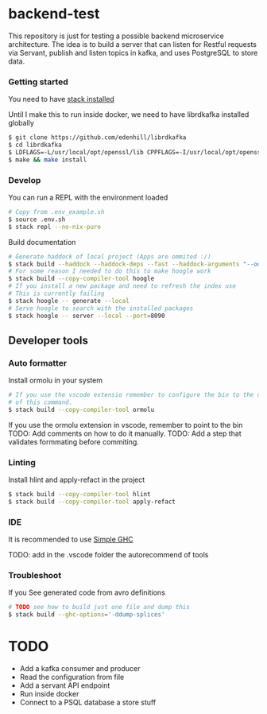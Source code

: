 # backend-test

This repository is just for testing a possible backend microservice architecture. The idea is to build a server that can listen for Restful requests via Servant, publish and listen topics in kafka, and uses PostgreSQL to store data.

### Getting started

You need to have [stack installed](https://docs.haskellstack.org/en/stable/README/)

Until I make this to run inside docker, we need to have librdkafka installed globally

```bash
$ git clone https://github.com/edenhill/librdkafka
$ cd librdkafka
$ LDFLAGS=-L/usr/local/opt/openssl/lib CPPFLAGS=-I/usr/local/opt/openssl/include ./configure
$ make && make install
```

### Develop

You can run a REPL with the environment loaded

```bash
# Copy from .env_example.sh
$ source .env.sh
$ stack repl --no-nix-pure
```

Build documentation

```bash
# Generate haddock of local project (Apps are ommited :/)
$ stack build --haddock --haddock-deps --fast --haddock-arguments "--odir=dist/docs --hyperlinked-source"
# For some reason I needed to do this to make hoogle work
$ stack build --copy-compiler-tool hoogle
# If you install a new package and need to refresh the index use
# This is currently failing
$ stack hoogle -- generate --local
# Serve hoogle to search with the installed packages
$ stack hoogle -- server --local --port=8090
```

## Developer tools

### Auto formatter

Install ormolu in your system

```bash
# If you use the vscode extensio remember to configure the bin to the output
# of this command.
$ stack build --copy-compiler-tool ormolu
```

If you use the ormolu extension in vscode, remember to point to the bin
TODO: Add comments on how to do it manually.
TODO: Add a step that validates formmating before commiting.

### Linting

Install hlint and apply-refact in the project

```bash
$ stack build --copy-compiler-tool hlint
$ stack build --copy-compiler-tool apply-refact
```

### IDE

It is recommended to use [Simple GHC](https://marketplace.visualstudio.com/items?itemName=dramforever.vscode-ghc-simple)

TODO: add in the .vscode folder the autorecommend of tools

### Troubleshoot

If you See generated code from avro definitions

```bash
# TODO see how to build just one file and dump this
$ stack build --ghc-options='-ddump-splices'
```

# TODO

- Add a kafka consumer and producer
- Read the configuration from file
- Add a servant API endpoint
- Run inside docker
- Connect to a PSQL database a store stuff
